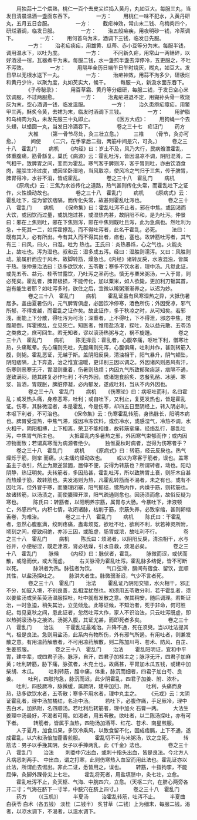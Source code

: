 <!-- { "loadSidebar": true } -->
　　用独蒜十二个煨熟，桃仁一百个去皮尖烂捣入黄丹，丸如豆大。每服三丸，当发日清晨温酒一盏面东吞下。
　　
　　一方：
　　用桃仁一味不犯水，入黄丹研丸，五月五日合服。
　　
　　一方：
　　截疟神效，常山末二钱、乌梅肉四个，研烂酒调，临发日服。
　　
　　一方：
　　治五般疟疾，用夜明砂一钱，冷茶调下。
　　
　　一方：
　　用何首乌为末，酒调下三钱，临发日先服。
　　
　　一方：
　　治老疟痰疟，用雄黄、瓜蒂、赤小豆等分为末。每服半钱，调用温水下，以吐为度。
　　
　　一方：
　　不问新久疟，用常山一两锉碎，以好酒浸一宿，瓦器煮干为末。每服二钱，水一盏煎半盏去滓停冷，五更服之，不吐不泻效。
　　
　　一方：
　　用隔年全历日端午日午时烧灰，糊丸，如豆大。发日早以无根水送下一丸。
　　
　　一方：
　　治疟神效，用蒜不拘多少，研极烂和黄丹少许，以聚为度，丸如芡实大，候干。
　　每服一丸，新汲水面东吞下。
　　
　　《子母秘录》：
　　用百草霜、黄丹等分细研，每服二钱，于发日空心米饮调服，不过两服愈。
　　
　　一方：
　　治鬼疟进退不定，用猢孙头骨一枚烧灰为末，空心酒调一钱，临发温服。
　　
　　一方：
　　治久患痨疟瘴疟，用鳖甲三两，酥炙令黄，去裙为末，临发时酒调下三钱。
　　
　　一方：
　　用驴脂和乌梅肉为丸，未发先服三十丸即止。
　　
　　《医方大成》：
　　用狗蝇一个去头翅，以蜡圆一丸，当发日冷酒吞下。
　　
　　卷之三十七　疟证门
　　药方
　　
　　大椎
　　（第一骨节尽处，灸三壮立愈。）
　　三椎
　　（骨节，灸亦可愈。）
　　间使
　　（二穴，在手掌后二指，两筋中间是穴，可灸。）
　　卷之三十八　霍乱门
　　病机
　　《内经》曰：岁土不及，风乃大行，民病飧泄霍乱，体重腹痛，筋骨繇复。巢氏《病源》云：霍乱吐泻，皆因温凉不调，阴阳混淆，二气相干，致脾胃之间，变而为霍乱。寒气客于脾则泻，客于胃则吐，亦由饮酒食肉，腥脍生冷过度，或因坐卧湿地，当风取凉，使风冷之气归于三焦，传于脾胃，脾胃得冷，水谷不消，皆成霍乱。
　　
　　卷之三十八　霍乱门
　　病机
　　《原病式》云：三焦为水谷传化之道路，热气甚则传化失常，而霍乱吐下之证作，火性燥动故也。
　　
　　卷之三十八　霍乱门
　　病机
　　《原病式》云：霍乱吐下，湿为留饮痞隔，而传化失常，故甚则霍乱吐泻也。
　　
　　卷之三十八　霍乱门
　　病机
　　《保命集》曰：霍乱吐泻不止者，邪在中焦。或因渴而大饮，或因饮而过量，或饥饱过甚，或湿热内甚，故阴阳不和，是为吐泻。仲景曰：邪在上焦则吐，邪在下焦则泻，邪在中焦则既吐且泻，此为急病也。然吐利为急，十死其一二，如挥霍撩乱，而不得吐泻者，此名干霍乱，必死。
　　法曰：既有其入，必有所出。今有其入而不得其出者，痞也，塞也。故转筋吐泻者，其气有三：曰风，曰火，曰湿。吐为 热也。王氏曰：炎热暴烁，心之气也。火能炎上，故吐也。泻为湿也。叔和云：湿多成五泻。经曰：湿胜则濡泻。又曰：风胜则动。筋属肝而应于风木，故脚转筋，燥急也。《内经》诸转反戾，水液混浊，皆属于热。张仲景治法曰：热多欲饮水，五苓散；寒多不饮水者，理中汤。凡觉此证，或先五苓、益元、桂苓甘露饮，乃吐泻之圣药也。慎无与粟米粥汤，一入于胃，则必死矣。霍乱者，脾胃极损，不能传化，加以粟米，如人欲毙，更加利刀锯其首，岂有能生者耶？如吐泻多时，欲住之后，宜微以稀粥渐渐养之，以迟为妙。
　　
　　卷之三十八　霍乱门
　　病机
　　霍乱证虽有风寒湿热之异，大抵伤暑居多。盖由夏暑伤内，元气脾胃俱虚，必因饮冷停寒，酒色所伤；外因受凉，邪气所郁，不得发越，而霍乱之证作矣。故此证作，多于秋凉之时，从可知矣。若邪浅，而能上下分散，得吐泻为可治；深重者，上不得吐，下不得泄，邪恣中焦，搅腹颠倒，挥霍撩乱，立见死亡。知医者，惟用盐汤灌，探吐，及以益元散、五苓汤之类救之，庶可回生。若无知者，谬以滚汤热粥与之，祸不旋踵。
　　
　　卷之三十八　霍乱门
　　病机
　　陈无择云：霍乱者，心腹卒痛，呕吐下利，憎寒壮热，头痛眩晕。先心痛则先吐，先腹痛则先泻，心腹俱痛，吐利并作，甚则转筋入腹，则毙。霍乱恶证，无越于斯。盖阴阳反戾，清浊相干，阳气暴升，阴气顿坠，阴阳痞隔，上下奔逸，治之惟宜温暖，更详别三因以调之。外因诸风则恶风有汗，伤寒则恶寒无汗，胃湿则重着，伤暑则热烦；内因九气所致郁聚痰涎，痞隔不通，遂致满闷，随其胜复必作吐利；不内外因，或诸饱食脍炙、恣餐乳酪、冰脯、寒浆、旨酒，胃既胀，脾脏停凝，必内郁发，遂成吐利，当从不内外因也。
　　
　　卷之三十八　霍乱门
　　病机
　　《伤寒论》曰：病呕吐而利，名曰霍乱；或发热头痛，身疼恶寒，吐利；或自吐下，又利止，复更发热也，皆是霍乱证。伤寒，其脉微涩者，本是霍乱，今是伤寒，却四五日至阴经上，转入阴必利。本呕下利者，不可治也。
　　《保命集》云：伤寒霍乱转筋，身热脉长，阳明本病也。脾胃受湿热，中焦气滞，或因冷冻饮料，或伤冷水，或感湿气，冷热不调，水火相干，阴阳相搏，上下相离，荣卫不能相维，故转筋挛痛，经络乱行，暴乱吐泻，中焦胃气所主也。
　　大抵霍乱内多暑热之邪，外因寒气束郁而作；或内因凉物而致；若谓真寒而为病源者绝少。
　　独惟夏秋时病者，岂得为伤寒者乎？
　　卷之三十八　霍乱门
　　病机
　　《原病式》曰：转筋，经云反戾也。热气燥烁于筋，则挛 而痛。火主燔灼燥动故也。
　　或以为寒客于筋者，误也。盖寒虽主于收引，然止为厥逆禁固，屈伸不便，安得为转筋也？所谓转者，动也。阳动阴静，热证明矣。夫转筋者，多因热甚，霍乱吐泻，所以致脾胃土衰，则肝木自甚而热燥于筋，故转筋也。夫发渴则为热，凡霍乱转筋而不渴者，未之有也。或有不因吐泻，但外冒于寒，而腠理闭塞，阳气郁结，怫热内作，内燥于筋，则转筋也。故诸转筋，以汤渍之，而使腠理开泄，阳气疏通则愈也。因汤渍而愈，故俗反疑为寒也。
　　陈氏曰：转筋者，以阳明养宗筋，属胃与大肠。今暴吐下，津液顿亡，外感四气，内积七情，攻闭诸脉，枯削于筋，宗筋失养，必致挛缩，甚则卵缩舌卷，为难治。
　　
　　卷之三十八　霍乱门
　　病机
　　陈氏曰：干霍乱者，忽然心腹胀满，绞刺疼痛，蛊毒烦冤，欲吐不吐，欲利不利，状若神灵所附，顷刻之间，便致闷绝，亦涉三因，或脏虚，肠胃或浓，故吐利不行。
　　
　　卷之三十八　霍乱门
　　病机
　　陈氏曰：烦渴者，以阴阳反戾，清浊相干，水与谷并，小便秘涩，既走津液，肾必枯燥，引水自救，烦渴必矣。
　　
　　卷之三十八　霍乱门
　　脉候
　　《内经》曰：脉伏者，霍乱。
　　脉微而涩，或伏而散，或隐而伏，或大而虚。
　　右关脉滑为霍乱吐泻。霍乱脉多结促，皆不可断以死。
　　脉洪者为热。脉弦者为饮。
　　气口弦滑，膈间有宿食、留饮，宜顺其性，以盐汤探吐之。
　　脉洪大者生。脉微弱渐迟，气少不言者死。
　　
　　卷之三十八　霍乱门
　　治法
　　霍乱证乃阴阳交错，水火相干，邪正不分，如寇入境，不别良善，乱相混扰然也。初须用五苓散分利，若干霍乱者，须以姜盐汤或吴茱萸汤温服探吐，吐中就有发散之意。俟其稍安，随后调理。若斯证治，一时急迫，稍失其治，立见倾危。此等证候，不知治者，死于非命，何可胜纪。每见夏秋之间，患此证者，忽然吐泻大作，家人不识治法，只云吐泻既虚，即以热粥滚汤与之接济。汤粥入腹，其证尤甚，而即死者多矣。
　　
　　卷之三十八　霍乱门
　　治法
　　干霍乱证最难治。升降不通，死在须臾。当以吐法提其气，极是良法。急则用盐汤，此系内有物所伤，外有邪气所遏。有用吐者，则兼发散之意。有用温药解散者，不可用凉药解散，则二陈加川芎、苍术、防风、白芷、生姜煎服。
　　
　　卷之三十八　霍乱门
　　治法
　　霍乱阳明证，宜和中平胃，建中辈，或四君子汤。脉浮，自汗，四君子加桂主之；脉浮无汗，四君子加麻黄；吐利转筋，胁下痛，脉弦者，木克土也，故痛甚，平胃加木瓜五钱，或建中加柴胡、木瓜。
　　吐利转筋，腹中痛，体重，脉沉而细者，四君子加白芍、良姜。
　　吐利，四肢拘急，脉沉而迟，此少阴霍乱，四君子加姜、附、浓朴。
　　吐利，四肢厥冷，脉微缓，属厥阴，建中加归、附。
　　吐利，头痛而身热，热多欲饮水者，五苓散；寒多不用水者，理中丸主之。
　　《元戎》云：太阴证霍乱者，理中汤加橘红，名治中汤。
　　若吐下，必腹作痛，手足厥冷，理中去白术，加熟附，名四顺汤。若吐利后转筋者，理中加火 石膏一两。
　　大法生姜理中汤最好，不渴者可用。如渴者，用五苓散。欲吐者，以二陈汤探吐，亦有可下者。
　　转筋者，皆属乎血热，四物汤加酒芩、红花、苍术、南星煎服。
　　人于夏月，加食瓜果，多饮冷乘风，以致食留不化，因成痞膈，上下不通，遂成霍乱，以六和汤倍加藿香煎服。
　　霍乱切不可与米粥汤，饮之立死。
　　转筋法：男子以手挽其阴，女子以手捧两乳，此《千金》法也。
　　
　　卷之三十八　霍乱门
　　治法
　　刺委中穴出血，或刺十指头出血，皆是良法。今北方人凡病悉刺两手、 中出血，谓之打寒，此则伤寒热入血室而用此法也。霍乱证亦以此法，所谓血去惕出。非此二证，悉皆用之，误也。
　　转筋，十指拘挛，不能屈伸，灸脚外踝骨尖上七壮。
　　霍乱将死者，用盐填脐中，灸七壮，立愈。
　　霍乱吐泻不止，灸天枢、气海、中脘四穴，立愈。（天枢二穴，在脐心两旁各开二寸；气海在脐下一寸半，中脘穴在脐上四寸。）
　　卷之三十八　霍乱门
　　药方
　　（《玉机》）
　　半夏汤
　　 治霍乱转筋，吐泻不止。
　　半夏曲 白茯苓 白术（各五钱） 淡桂（二钱半） 炙甘草（二钱）上为细末，每服二钱。渴者，以凉水调下，不渴者，以温水调下。
